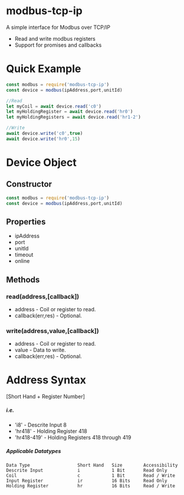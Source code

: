 # modbus-tcp-ip
A simple interface for Modbus over TCP/IP
* Read and write modbus registers
* Support for promises and callbacks 


# Quick Example
``` javascript
const modbus = require('modbus-tcp-ip')
const device = modbus(ipAddress,port,unitId)

//Read
let myCoil = await device.read('c0')
let myHoldingRegister = await device.read('hr0') 
let myHoldingRegisters = await device.read('hr1-2') 

//Write
await device.write('c0',true)
await device.write('hr0',15)

```

# Device Object 
## Constructor 
``` javascript
const modbus = require('modbus-tcp-ip')
const device = modbus(ipAddress,port,unitId)
```


## Properties 

* ipAddress
* port
* unitId
* timeout
* online 

## Methods

### read(address,[callback])
* address - Coil or register to read. 
* callback(err,res) - Optional.

### write(address,value,[callback])
* address - Coil or register to read. 
* value - Data to write. 
* callback(err,res) - Optional.




# Address Syntax
[Short Hand + Register Number]

##### i.e.
* 'i8'        - Descrite Input 8
* 'hr418'     - Holding Register 418 
* 'hr418-419' - Holding Registers 418 through 419

##### Applicable Datatypes
```
Data Type                  Short Hand   Size        Accessibility     
Descrite Input             i            1 Bit       Read Only
Coil                       c            1 Bit       Read / Write
Input Register             ir           16 Bits     Read Only
Holding Register           hr           16 Bits     Read / Write
```







